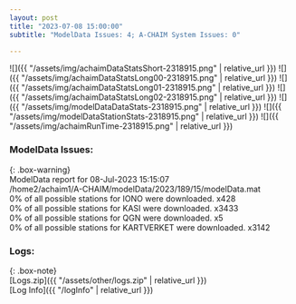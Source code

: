 ```yaml
---
layout: post
title: "2023-07-08 15:00:00"
subtitle: "ModelData Issues: 4; A-CHAIM System Issues: 0"

---
```


![]({{ "/assets/img/achaimDataStatsShort-2318915.png" | relative_url }})
![]({{ "/assets/img/achaimDataStatsLong00-2318915.png" | relative_url }})
![]({{ "/assets/img/achaimDataStatsLong01-2318915.png" | relative_url }})
![]({{ "/assets/img/achaimDataStatsLong02-2318915.png" | relative_url }})
![]({{ "/assets/img/modelDataDataStats-2318915.png" | relative_url }})
![]({{ "/assets/img/modelDataStationStats-2318915.png" | relative_url }})
![]({{ "/assets/img/achaimRunTime-2318915.png" | relative_url }})


### ModelData Issues:  
  
{: .box-warning}  
 ModelData report for 08-Jul-2023 15:15:07   
 /home2/achaim1/A-CHAIM/modelData/2023/189/15/modelData.mat   
 0% of all possible stations for IONO were downloaded. x428   
 0% of all possible stations for KASI were downloaded. x3433   
 0% of all possible stations for QGN were downloaded. x5   
 0% of all possible stations for KARTVERKET were downloaded. x3142   
  


### Logs:  
  
{: .box-note}  
[Logs.zip]({{ "/assets/other/logs.zip" | relative_url }})  
[Log Info]({{ "/logInfo" | relative_url }})  
